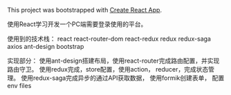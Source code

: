 This project was bootstrapped with [Create React App](https://github.com/facebook/create-react-app).

使用React学习开发一个PC端需要登录使用的平台。


使用到的技术栈：
react
react-router-dom
react-redux redux
redux-saga
axios
ant-design
bootstrap


实现部分：
使用ant-design搭建布局，使用react-router完成路由配置，并实现路由守卫。
使用redux完成，store配置，使用action， reducer，完成状态管理。
使用redux-saga完成异步的通过API获取数据，
使用formik创建表单，
配置env files
